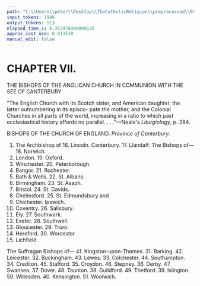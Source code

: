 ```yaml
---
path: "C:\\Users\\peter\\Desktop\\TheCatholicReligion\\preprocessed\\00138.jpg"
input_tokens: 1948
output_tokens: 513
elapsed_time_s: 8.352976900000126
approx_cost_usd: 0.013539
manual_edit: false
---
```

# CHAPTER VII.

THE BISHOPS OF THE ANGLICAN CHURCH
IN COMMUNION WITH
THE SEE OF CANTERBURY

"The English Church with its Scotch sister, and
American daughter, the latter outnumbering in its episco-
pate the mother, and the Colonial Churches in all parts of
the world, increasing in a ratio to which past ecclesiastical
history affords no parallel. . . ."—Neale's *Liturgiology*, p. 284.

BISHOPS OF THE CHURCH OF ENGLAND.
*Province of Canterbury.*

1. The Archbishop of    16. Lincoln.
   Canterbury.           17. Llandaff.
   The Bishops of—      18. Norwich.
2. London.               19. Oxford.
3. Winchester.           20. Peterborough.
4. Bangor.               21. Rochester.
5. Bath & Wells.         22. St. Albans.
6. Birmingham.           23. St. Asaph.
7. Bristol.              24. St. Davids.
8. Chelmsford.           25. St. Edmundsbury and
9. Chichester.               Ipswich.
10. Coventry.            26. Salisbury.
11. Ely.                 27. Southwark.
12. Exeter.              28. Southwell.
13. Gloucester.          29. Truro.
14. Hereford.            30. Worcester.
15. Lichfield.

The Suffragan Bishops of— 41. Kingston-upon-Thames.
31. Barking.             42. Leicester.
32. Buckingham.          43. Lewes.
33. Colchester.          44. Southampton.
34. Crediton.            45. Stafford.
35. Croydon.             46. Stepney.
36. Derby.               47. Swansea.
37. Dover.               48. Taunton.
38. Guildford.           49. Thetford.
39. Islington.           50. Willesden.
40. Kensington.          51. Woolwich.